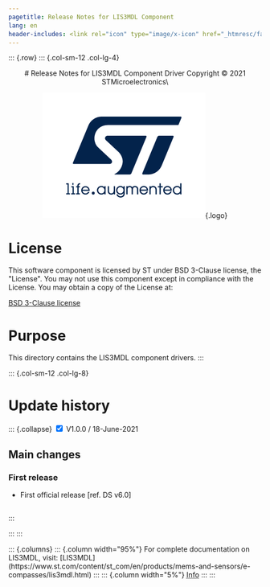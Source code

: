 ```yaml
---
pagetitle: Release Notes for LIS3MDL Component
lang: en
header-includes: <link rel="icon" type="image/x-icon" href="_htmresc/favicon.png" />
---
```


::: {.row}
::: {.col-sm-12 .col-lg-4}

<center>
# Release Notes for LIS3MDL Component Driver
Copyright &copy; 2021 STMicroelectronics\

[![ST logo](_htmresc/st_logo_2020.png)](https://www.st.com){.logo}
</center>

# License

This software component is licensed by ST under BSD 3-Clause license, the "License".
You may not use this component except in compliance with the License. You may obtain a copy of the License at:

[BSD 3-Clause license](https://opensource.org/licenses/BSD-3-Clause)

# Purpose

This directory contains the LIS3MDL component drivers.
:::

::: {.col-sm-12 .col-lg-8}
# Update history

::: {.collapse}
<input type="checkbox" id="collapse-section1" checked aria-hidden="true">
<label for="collapse-section1" aria-hidden="true">V1.0.0 / 18-June-2021</label>
<div>			

## Main changes

### First release

- First official release [ref. DS v6.0]

##

</div>
:::

:::
:::

<footer class="sticky">
::: {.columns}
::: {.column width="95%"}
For complete documentation on LIS3MDL,
visit:
[LIS3MDL](https://www.st.com/content/st_com/en/products/mems-and-sensors/e-compasses/lis3mdl.html)
:::
::: {.column width="5%"}
<abbr title="Based on template cx566953 version 2.0">Info</abbr>
:::
:::
</footer>
